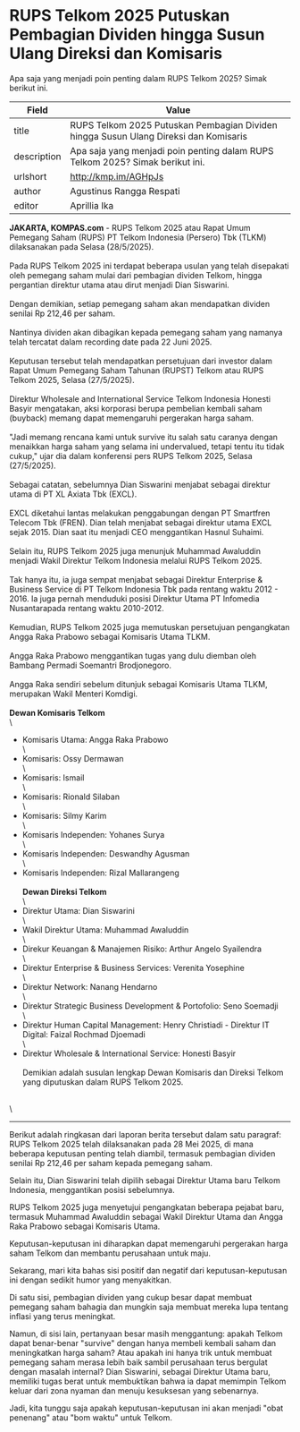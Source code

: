 # RUPS Telkom 2025 Putuskan Pembagian Dividen hingga Susun Ulang Direksi dan Komisaris

Apa saja yang menjadi poin penting dalam RUPS Telkom 2025? Simak berikut ini.

| Field       | Value                                                       |
|-------------|-------------------------------------------------------------|
| title       | RUPS Telkom 2025 Putuskan Pembagian Dividen hingga Susun Ulang Direksi dan Komisaris |
| description | Apa saja yang menjadi poin penting dalam RUPS Telkom 2025? Simak berikut ini. |
| urlshort    | http://kmp.im/AGHpJs |
| author      | Agustinus Rangga Respati |
| editor      | Aprillia Ika |

**JAKARTA, KOMPAS.com** - RUPS Telkom 2025 atau Rapat Umum Pemegang Saham (RUPS) PT Telkom Indonesia (Persero) Tbk (TLKM) dilaksanakan pada Selasa (28/5/2025).\
\
Pada RUPS Telkom 2025 ini terdapat beberapa usulan yang telah disepakati oleh pemegang saham mulai dari pembagian dividen Telkom, hingga pergantian direktur utama atau dirut menjadi Dian Siswarini.\
\
Dengan demikian, setiap pemegang saham akan mendapatkan dividen senilai Rp 212,46 per saham.\
\
Nantinya dividen akan dibagikan kepada pemegang saham yang namanya telah tercatat dalam recording date pada 22 Juni 2025.\
\
Keputusan tersebut telah mendapatkan persetujuan dari investor dalam Rapat Umum Pemegang Saham Tahunan (RUPST) Telkom atau RUPS Telkom 2025, Selasa (27/5/2025).\
\
Direktur Wholesale and International Service Telkom Indonesia Honesti Basyir mengatakan, aksi korporasi berupa pembelian kembali saham (buyback) memang dapat memengaruhi pergerakan harga saham.\
\
\"Jadi memang rencana kami untuk survive itu salah satu caranya dengan menaikkan harga saham yang selama ini undervalued, tetapi tentu itu tidak cukup,\" ujar dia dalam konferensi pers RUPS Telkom 2025, Selasa (27/5/2025).\
\
Sebagai catatan, sebelumnya Dian Siswarini menjabat sebagai direktur utama di PT XL Axiata Tbk (EXCL).\
\
EXCL diketahui lantas melakukan penggabungan dengan PT Smartfren Telecom Tbk (FREN). Dian telah menjabat sebagai direktur utama EXCL sejak 2015. Dian saat itu menjadi CEO menggantikan Hasnul Suhaimi.\
\
Selain itu, RUPS Telkom 2025 juga menunjuk Muhammad Awaluddin menjadi Wakil Direktur Telkom Indonesia melalui RUPS Telkom 2025.\
\
Tak hanya itu, ia juga sempat menjabat sebagai Direktur Enterprise & Business Service di PT Telkom Indonesia Tbk pada rentang waktu 2012 - 2016. Ia juga pernah menduduki posisi Direktur Utama PT Infomedia Nusantarapada rentang waktu 2010-2012.\
\
Kemudian, RUPS Telkom 2025 juga memutuskan persetujuan pengangkatan Angga Raka Prabowo sebagai Komisaris Utama TLKM.\
\
Angga Raka Prabowo menggantikan tugas yang dulu diemban oleh Bambang Permadi Soemantri Brodjonegoro.\
\
Angga Raka sendiri sebelum ditunjuk sebagai Komisaris Utama TLKM, merupakan Wakil Menteri Komdigi.\
\
**Dewan Komisaris Telkom**\
\
- Komisaris Utama: Angga Raka Prabowo\
\
- Komisaris: Ossy Dermawan\
\
- Komisaris: Ismail\
\
- Komisaris: Rionald Silaban\
\
- Komisaris: Silmy Karim\
\
- Komisaris Independen: Yohanes Surya\
\
- Komisaris Independen: Deswandhy Agusman\
\
- Komisaris Independen: Rizal Mallarangeng\
\
**Dewan Direksi Telkom**\
\
- Direktur Utama: Dian Siswarini\
\
- Wakil Direktur Utama: Muhammad Awaluddin\
\
- Direkur Keuangan & Manajemen Risiko: Arthur Angelo Syailendra\
\
- Direktur Enterprise & Business Services: Verenita Yosephine\
\
- Direktur Network: Nanang Hendarno\
\
- Direktur Strategic Business Development & Portofolio: Seno Soemadji\
\
- Direktur Human Capital Management: Henry Christiadi - Direktur IT Digital: Faizal Rochmad Djoemadi\
\
- Direktur Wholesale & International Service: Honesti Basyir\
\
Demikian adalah susulan lengkap Dewan Komisaris dan Direksi Telkom yang diputuskan dalam RUPS Telkom 2025.

\
\

---
Berikut adalah ringkasan dari laporan berita tersebut dalam satu paragraf: RUPS Telkom 2025 telah dilaksanakan pada 28 Mei 2025, di mana beberapa keputusan penting telah diambil, termasuk pembagian dividen senilai Rp 212,46 per saham kepada pemegang saham.

 Selain itu, Dian Siswarini telah dipilih sebagai Direktur Utama baru Telkom Indonesia, menggantikan posisi sebelumnya.

 RUPS Telkom 2025 juga menyetujui pengangkatan beberapa pejabat baru, termasuk Muhammad Awaluddin sebagai Wakil Direktur Utama dan Angga Raka Prabowo sebagai Komisaris Utama.

 Keputusan-keputusan ini diharapkan dapat memengaruhi pergerakan harga saham Telkom dan membantu perusahaan untuk maju.



Sekarang, mari kita bahas sisi positif dan negatif dari keputusan-keputusan ini dengan sedikit humor yang menyakitkan.

 Di satu sisi, pembagian dividen yang cukup besar dapat membuat pemegang saham bahagia dan mungkin saja membuat mereka lupa tentang inflasi yang terus meningkat.

 Namun, di sisi lain, pertanyaan besar masih menggantung: apakah Telkom dapat benar-benar "survive" dengan hanya membeli kembali saham dan meningkatkan harga saham? Atau apakah ini hanya trik untuk membuat pemegang saham merasa lebih baik sambil perusahaan terus bergulat dengan masalah internal? Dian Siswarini, sebagai Direktur Utama baru, memiliki tugas berat untuk membuktikan bahwa ia dapat memimpin Telkom keluar dari zona nyaman dan menuju kesuksesan yang sebenarnya.

 Jadi, kita tunggu saja apakah keputusan-keputusan ini akan menjadi "obat penenang" atau "bom waktu" untuk Telkom.
